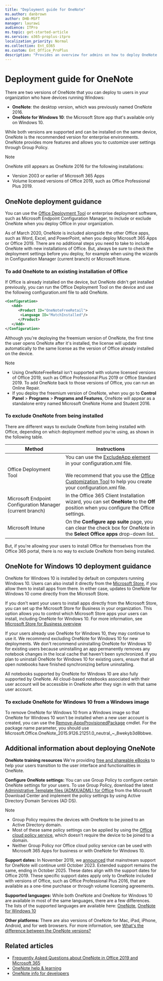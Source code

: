 ```yaml
---
title: "Deployment guide for OneNote"
ms.author: danbrown
author: DHB-MSFT
manager: laurawi
audience: ITPro
ms.topic: get-started-article
ms.service: o365-proplus-itpro
localization_priority: Normal
ms.collection: Ent_O365
ms.custom: Ent_Office_ProPlus
description: "Provides an overview for admins on how to deploy OneNote or OneNote for Windows 10 to users in their organization"
---
```


# Deployment guide for OneNote

There are two versions of OneNote that you can deploy to users in your organization who have devices running Windows:
- **OneNote**: the desktop version, which was previously named OneNote 2016.
- **OneNote for Windows 10**: the Microsoft Store app that's available only on Windows 10.

While both versions are supported and can be installed on the same device, OneNote is the recommended version for enterprise environments. OneNote provides more features and allows you to customize user settings through Group Policy.

> [!NOTE]
> OneNote still appears as OneNote 2016 for the following installations:
> - Version 2003 or earlier of Microsoft 365 Apps
> - Volume licensed versions of Office 2019, such as Office Professional Plus 2019.

## OneNote deployment guidance

You can use the [Office Deployment Tool](overview-office-deployment-tool.md) or enterprise deployment software, such as Microsoft Endpoint Configuration Manager, to include or exclude OneNote when you deploy Office in your organization.

As of March 2020, OneNote is included alongside the other Office apps, such as Word, Excel, and PowerPoint, when you deploy Microsoft 365 Apps or Office 2019. There are no additional steps you need to take to include OneNote with new installations of Office. But, always be sure to check the deployment settings before you deploy, for example when using the wizards in Configuration Manager (current branch) or Microsoft Intune.

### To add OneNote to an existing installation of Office

If Office is already installed on the device, but OneNote didn't get installed previously, you can run the Office Deployment Tool on the device and use the following configuration.xml file to add OneNote.

```xml
<Configuration>
   <Add>
      <Product ID="OneNoteFreeRetail">
       <Language ID="MatchInstalled"/>
      </Product>
   </Add>
</Configuration>
```

Although you're deploying the freemium version of OneNote, the first time the user opens OneNote after it's installed, the license will update automatically to the same license as the version of Office already installed on the device.

> [!NOTE]
> - Using OneNoteFreeRetail isn't supported with volume licensed versions of Office 2019, such as Office Professional Plus 2019 or Office Standard 2019. To add OneNote back to those versions of Office, you can run an Online Repair.
> - If you deploy the freemium version of OneNote, when you go to **Control Panel** > **Programs** > **Programs and Features**, OneNote will appear as a standalone entry named Microsoft OneNote Home and Student 2016.

### To exclude OneNote from being installed

There are different ways to exclude OneNote from being installed with Office, depending on which deployment method you're using, as shown in the following table.

|Method  |Instructions  |
|---------|---------|
|Office Deployment Tool | You can use the [ExcludeApp element](office-deployment-tool-configuration-options.md#excludeapp-element) in your configuration.xml file. <br/><br/> We recommend that you use the [Office Customization Tool](overview-of-the-office-customization-tool-for-click-to-run.md) to help you create your configuration.xml file.|
|Microsoft Endpoint Configuration Manager (current branch)| In the Office 365 Client Installation wizard, you can set **OneNote** to the **Off** position when you configure the Office settings.|
|Microsoft Intune | On the **Configure app suite** page, you can clear the check box for OneNote in the **Select Office apps** drop-down list.|

But, if you're allowing your users to install Office for themselves from the Office 365 portal, there is no way to exclude OneNote from being installed.

## OneNote for Windows 10 deployment guidance

OneNote for Windows 10 is installed by default on computers running Windows 10. Users can also install it directly from the [Microsoft Store](https://www.microsoft.com/p/onenote/9wzdncrfhvjl?activetab=pivot%3aoverviewtab), if you allow them to install apps from there. In either case, updates to OneNote for Windows 10 come directly from the Microsoft Store.

If you don't want your users to install apps directly from the Microsoft Store, you can set up the Microsoft Store for Business in your organization. This option allows you to control which Microsoft Store apps your users can install, including OneNote for Windows 10. For more information, see [Microsoft Store for Business overview](https://docs.microsoft.com/microsoft-store/microsoft-store-for-business-overview)

If your users already use OneNote for Windows 10, they may continue to use it. We recommend excluding OneNote for Windows 10 for new deployments. We don't recommend uninstalling OneNote for Windows 10 for existing users because uninstalling an app permanently removes any notebook changes in the local cache that haven't been synchronized. If you plan to uninstall OneNote for Windows 10 for existing users, ensure that all open notebooks have finished synchronizing before uninstalling.

All notebooks supported by OneNote for Windows 10 are also fully supported by OneNote. All cloud-based notebooks associated with their user account will be accessible in OneNote after they sign in with that same user account.

### To exclude OneNote for Windows 10 from a Windows image

To remove OneNote for Windows 10 from a Windows image so that OneNote for Windows 10 won't be installed when a new user account is created, you can use the [Remove-AppxProvisionedPackage](https://docs.microsoft.com/powershell/module/dism/remove-appxprovisionedpackage?view=win10-ps) cmdlet. For the package name parameter, you should use Microsoft.Office.OneNote_2015.9126.21251.0_neutral_~_8wekyb3d8bbwe.

## Additional information about deploying OneNote

**OneNote training resources** We're providing [free and shareable eBooks](https://support.microsoft.com/office/4e08cf8b-dc37-4229-bdef-1f580220b6f5) to help your users transition to the user interface and functionalities in OneNote.

**Configure OneNote settings:** You can use Group Policy to configure certain OneNote settings for your users. To use Group Policy, download the latest [Administrative Template files (ADMX/ADML) for Office](https://www.microsoft.com/download/details.aspx?id=49030) from the Microsoft Download Center and implement the policy settings by using Active Directory Domain Services (AD DS).

> [!NOTE]
> - Group Policy requires the devices with OneNote to be joined to an Active Directory domain. 
> - Most of these same policy settings can be applied by using the [Office cloud policy service](overview-office-cloud-policy-service.md), which doesn't require the device to be joined to a domain.
> - Neither Group Policy nor Office cloud policy service can be used with Microsoft 365 Apps for business or with OneNote for Windows 10.

**Support dates:** In November 2019, we [announced](https://techcommunity.microsoft.com/t5/Office-365-Blog/Your-OneNote/ba-p/954922) that mainstream support for OneNote will continue until October 2023. Extended support remains the same, ending in October 2025. These dates align with the support dates for Office 2019. These specific support dates apply only to OneNote included with versions of Office, such as Office Professional Plus 2016, that are available as a one-time purchase or through volume licensing agreements.

**Supported languages:** While both OneNote and OneNote for Windows 10 are available in most of the same languages, there are a few differences. The lists of the supported languages are available here: [OneNote](https://support.microsoft.com/office/26d30382-9fba-45dd-bf55-02ab03e2a7ec#ID0EAABAAA=Windows_Desktop), [OneNote for Windows 10](https://support.microsoft.com/office/26d30382-9fba-45dd-bf55-02ab03e2a7ec#ID0EAABAAA=Windows_Phone&ID0EAACAAA=Windows_Phone)

**Other platforms:** There are also versions of OneNote for Mac, iPad, iPhone, Android, and for web browsers. For more information, see [What's the difference between the OneNote versions?](https://support.microsoft.com/office/a624e692-b78b-4c09-b07f-46181958118f)

## Related articles

- [Frequently Asked Questions about OneNote in Office 2019 and Microsoft 365](https://support.microsoft.com/office/6582c7ae-2ec6-408d-8b7a-3ed71a3c2103)
- [OneNote help & learning](https://support.microsoft.com/OneNote)
- [OneNote info for developers](https://developer.microsoft.com/onenote)